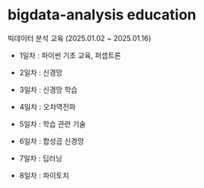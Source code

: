 # bigdata-analysis education
빅데이터 분석 교육 (2025.01.02 ~ 2025.01.16)

- 1일차 : 파이썬 기초 교육, 퍼셉트론

- 2일차 : 신경망

- 3일차 : 신경망 학습

- 4일차 : 오차역전파

- 5일차 : 학습 관련 기술

- 6일차 : 합성곱 신경망

- 7일차 : 딥러닝

- 8일차 : 파이토치
